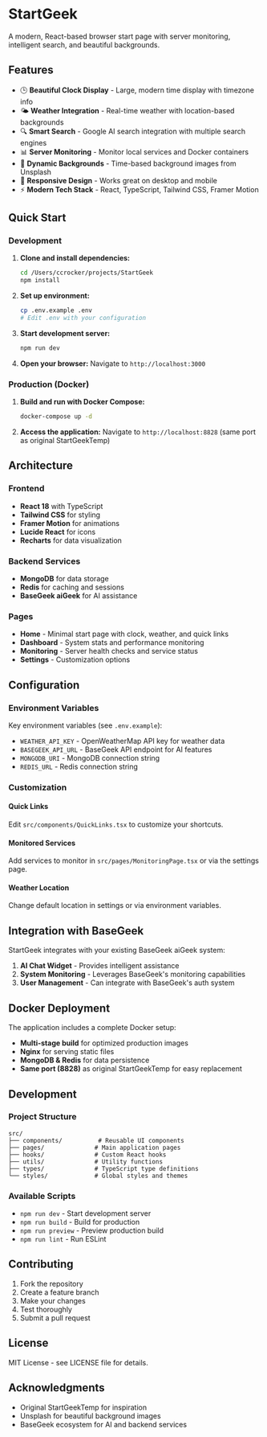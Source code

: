 # StartGeek

A modern, React-based browser start page with server monitoring, intelligent search, and beautiful backgrounds.

## Features

- 🕒 **Beautiful Clock Display** - Large, modern time display with timezone info
- 🌤️ **Weather Integration** - Real-time weather with location-based backgrounds
- 🔍 **Smart Search** - Google AI search integration with multiple search engines
- 📊 **Server Monitoring** - Monitor local services and Docker containers
- 🎨 **Dynamic Backgrounds** - Time-based background images from Unsplash
- 📱 **Responsive Design** - Works great on desktop and mobile
- ⚡ **Modern Tech Stack** - React, TypeScript, Tailwind CSS, Framer Motion

## Quick Start

### Development

1. **Clone and install dependencies:**
   ```bash
   cd /Users/ccrocker/projects/StartGeek
   npm install
   ```

2. **Set up environment:**
   ```bash
   cp .env.example .env
   # Edit .env with your configuration
   ```

3. **Start development server:**
   ```bash
   npm run dev
   ```

4. **Open your browser:**
   Navigate to `http://localhost:3000`

### Production (Docker)

1. **Build and run with Docker Compose:**
   ```bash
   docker-compose up -d
   ```

2. **Access the application:**
   Navigate to `http://localhost:8828` (same port as original StartGeekTemp)

## Architecture

### Frontend
- **React 18** with TypeScript
- **Tailwind CSS** for styling
- **Framer Motion** for animations
- **Lucide React** for icons
- **Recharts** for data visualization

### Backend Services
- **MongoDB** for data storage
- **Redis** for caching and sessions
- **BaseGeek aiGeek** for AI assistance

### Pages
- **Home** - Minimal start page with clock, weather, and quick links
- **Dashboard** - System stats and performance monitoring
- **Monitoring** - Server health checks and service status
- **Settings** - Customization options

## Configuration

### Environment Variables

Key environment variables (see `.env.example`):

- `WEATHER_API_KEY` - OpenWeatherMap API key for weather data
- `BASEGEEK_API_URL` - BaseGeek API endpoint for AI features
- `MONGODB_URI` - MongoDB connection string
- `REDIS_URL` - Redis connection string

### Customization

#### Quick Links
Edit `src/components/QuickLinks.tsx` to customize your shortcuts.

#### Monitored Services
Add services to monitor in `src/pages/MonitoringPage.tsx` or via the settings page.

#### Weather Location
Change default location in settings or via environment variables.

## Integration with BaseGeek

StartGeek integrates with your existing BaseGeek aiGeek system:

1. **AI Chat Widget** - Provides intelligent assistance
2. **System Monitoring** - Leverages BaseGeek's monitoring capabilities
3. **User Management** - Can integrate with BaseGeek's auth system

## Docker Deployment

The application includes a complete Docker setup:

- **Multi-stage build** for optimized production images
- **Nginx** for serving static files
- **MongoDB & Redis** for data persistence
- **Same port (8828)** as original StartGeekTemp for easy replacement

## Development

### Project Structure
```
src/
├── components/          # Reusable UI components
├── pages/              # Main application pages
├── hooks/              # Custom React hooks
├── utils/              # Utility functions
├── types/              # TypeScript type definitions
└── styles/             # Global styles and themes
```

### Available Scripts

- `npm run dev` - Start development server
- `npm run build` - Build for production
- `npm run preview` - Preview production build
- `npm run lint` - Run ESLint

## Contributing

1. Fork the repository
2. Create a feature branch
3. Make your changes
4. Test thoroughly
5. Submit a pull request

## License

MIT License - see LICENSE file for details.

## Acknowledgments

- Original StartGeekTemp for inspiration
- Unsplash for beautiful background images
- BaseGeek ecosystem for AI and backend services